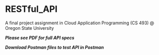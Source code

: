 # RESTful_API
A final project assignment in Cloud Application Programming (CS 493) @ Oregon State University

***Please see PDF for full API specs***

***Download Postman files to test API in Postman***

